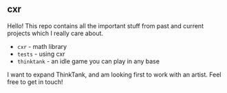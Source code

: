 ## cxr

Hello! This repo contains all the important stuff from past and current projects which I really care about.

* `cxr` - math library
* `tests` - using cxr
* `thinktank` - an idle game you can play in any base

I want to expand ThinkTank, and am looking first to work with an artist. Feel free to get in touch!
